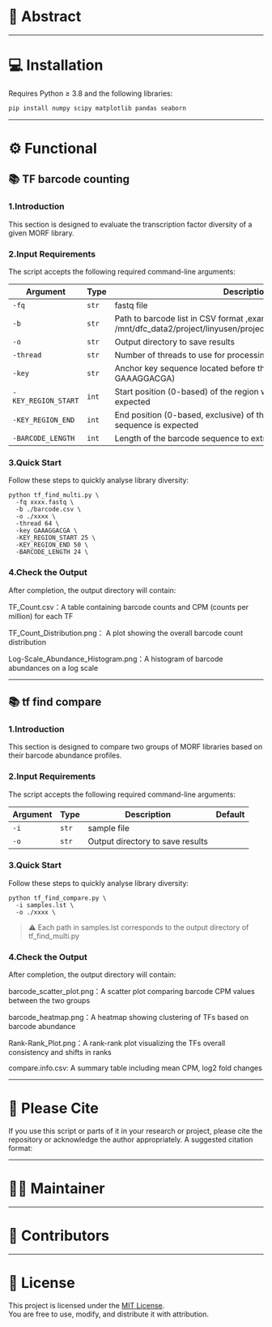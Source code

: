 # 🧬 Abstract

---
# 💻 Installation

Requires Python ≥ 3.8 and the following libraries:
```bash
pip install numpy scipy matplotlib pandas seaborn
```
---
# ⚙️ Functional

## 📚 TF barcode counting
### 1.Introduction
This section is designed to evaluate the transcription factor diversity of a given MORF library.

### 2.Input Requirements
The script accepts the following required command-line arguments:

| Argument            | Type     | Description                                                                                                  | Default    |
|---------------------|----------|--------------------------------------------------------------------------------------------------------------|------------|
| `-fq`               | `str`    | fastq file                                                                                                   |            |
| `-b`                | `str`    | Path to barcode list in CSV format ,example /mnt/dfc_data2/project/linyusen/project/81_MORF/data/barcode.csv | None       |
| `-o`                | `str`    | Output directory to save results                                                                             |            |
| `-thread`           | `str`    | Number of threads to use for processing                                                                      |            |
| `-key`              | `str`    | Anchor key sequence located before the barcode (e.g., GAAAGGACGA)                                            | GAAAGGACGA |
| `-KEY_REGION_START` | `int`    | Start position (0-based) of the region where the key sequence is expected                                    | 25         |
| `-KEY_REGION_END`   | `int`    | End position (0-based, exclusive) of the region where the key sequence is expected                           | 50         |
| `-BARCODE_LENGTH`   | `int`    | Length of the barcode sequence to extract following the key                                                  | 24         |

### 3.Quick Start
Follow these steps to quickly analyse library diversity:
```angular2html
python tf_find_multi.py \
  -fq xxxx.fastq \
  -b ./barcode.csv \
  -o ./xxxx \
  -thread 64 \
  -key GAAAGGACGA \
  -KEY_REGION_START 25 \
  -KEY_REGION_END 50 \
  -BARCODE_LENGTH 24 \
```
### 4.Check the Output
After completion, the output directory will contain:

TF_Count.csv：A table containing barcode counts and CPM (counts per million) for each TF

TF_Count_Distribution.png：	A plot showing the overall barcode count distribution

Log-Scale_Abundance_Histogram.png：A histogram of barcode abundances on a log scale

---


## 📚 tf find compare
### 1.Introduction
This section is designed to compare two groups of MORF libraries based on their barcode abundance profiles.

### 2.Input Requirements
The script accepts the following required command-line arguments:

| Argument            | Type     | Description                      | Default    |
|---------------------|----------|----------------------------------|------------|
| `-i`                | `str`    | sample file                      |            |
| `-o`                | `str`    | Output directory to save results |            |


### 3.Quick Start
Follow these steps to quickly analyse library diversity:
```angular2html
python tf_find_compare.py \
  -i samples.lst \
  -o ./xxxx \
```
> ⚠️ Each path in samples.lst corresponds to the output directory of tf_find_multi.py


### 4.Check the Output
After completion, the output directory will contain:

barcode_scatter_plot.png：A scatter plot comparing barcode CPM values between the two groups

barcode_heatmap.png：A heatmap showing clustering of TFs based on barcode abundance

Rank-Rank_Plot.png：A rank-rank plot visualizing the TFs overall consistency and shifts in ranks

compare.info.csv: A summary table including mean CPM, log2 fold changes

---

# 📝 Please Cite

If you use this script or parts of it in your research or project, please cite the repository or acknowledge the author appropriately. A suggested citation format:

---

# 👨‍💻 Maintainer


---

# 🤝 Contributors


---

# 📄 License

This project is licensed under the [MIT License](LICENSE.txt).  
You are free to use, modify, and distribute it with attribution.
